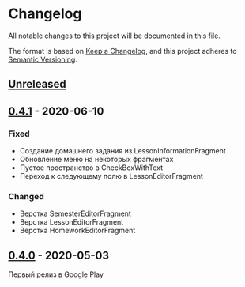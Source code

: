# Changelog
All notable changes to this project will be documented in this file.

The format is based on [Keep a Changelog](https://keepachangelog.com/en/1.0.0/),
and this project adheres to [Semantic Versioning](https://semver.org/spec/v2.0.0.html).

## [Unreleased]

## [0.4.1] - 2020-06-10

### Fixed
- Создание домашнего задания из LessonInformationFragment
- Обновление меню на некоторых фрагментах
- Пустое пространство в CheckBoxWithText
- Переход к следующему полю в LessonEditorFragment

### Changed
- Верстка SemesterEditorFragment
- Верстка LessonEditorFragment
- Верстка HomeworkEditorFragment

## [0.4.0] - 2020-05-03

Первый релиз в Google Play

[Unreleased]: https://github.com/Erdenian/StudentAssistant/compare/0.4.1...develop
[0.4.1]: https://github.com/Erdenian/StudentAssistant/compare/0.4.0...0.4.1
[0.4.0]: https://github.com/Erdenian/StudentAssistant/compare/0.3.1...0.4.0
[0.3.1]: https://github.com/Erdenian/StudentAssistant/compare/0.3.0...0.3.1
[0.3.0]: https://github.com/Erdenian/StudentAssistant/compare/0.2.9...0.3.0
[0.2.9]: https://github.com/Erdenian/StudentAssistant/compare/0.2.8...0.2.9
[0.2.8]: https://github.com/Erdenian/StudentAssistant/compare/0.2.7...0.2.8
[0.2.7]: https://github.com/Erdenian/StudentAssistant/compare/0.2.6...0.2.7
[0.2.6]: https://github.com/Erdenian/StudentAssistant/compare/0.2.5...0.2.6
[0.2.5]: https://github.com/Erdenian/StudentAssistant/compare/0.2.4...0.2.5
[0.2.4]: https://github.com/Erdenian/StudentAssistant/compare/0.2.3...0.2.4
[0.2.3]: https://github.com/Erdenian/StudentAssistant/compare/0.2.0...0.2.3
[0.2.0]: https://github.com/Erdenian/StudentAssistant/compare/0.1.0...0.2.0
[0.1.0]: https://github.com/Erdenian/StudentAssistant/compare/0.0.0...0.1.0
[0.0.0]: https://github.com/Erdenian/StudentAssistant/releases/tag/0.0.0
